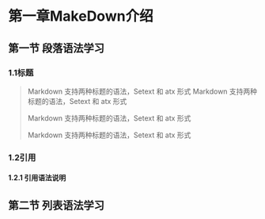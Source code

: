 
# 第一章MakeDown介绍
## 第一节 段落语法学习
### 1.1标题
> Markdown 支持两种标题的语法，Setext 和 atx 形式
> Markdown 支持两种标题的语法，Setext 和 atx 形式
> 
> Markdown 支持两种标题的语法，Setext 和 atx 形式
> 
> Markdown 支持两种标题的语法，Setext 和 atx 形式

### 1.2引用
#### 1.2.1 引用语法说明
## 第二节 列表语法学习
